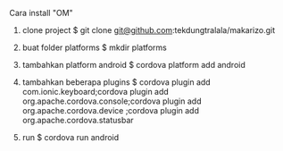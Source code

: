 Cara install "OM"

1. clone project
$ git clone git@github.com:tekdungtralala/makarizo.git

2. buat folder platforms
$ mkdir platforms

3. tambahkan platform android
$ cordova platform add android

4. tambahkan beberapa plugins
$ cordova plugin add com.ionic.keyboard;cordova plugin add org.apache.cordova.console;cordova plugin add org.apache.cordova.device
;cordova plugin add org.apache.cordova.statusbar 

5. run 
$ cordova run android
